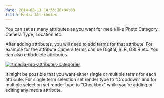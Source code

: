 ```yaml
---
date: 2014-08-13 14:53:20+00:00
title: Media Attributes
---
```


You can set as many attributes as you want for media like Photo Category, Camera Type, Location etc.

After adding attributes, you will need to add terms for that attribute. For example for the attribute Camera terms can be Digital, SLR, DSLR etc. You can also edit/delete attributes.

[![rtmedia-pro-attributes-categories](http://docs.rtcamp.com/wp-content/uploads/2014/08/rtmedia-pro-attributes-categories.png)](http://docs.rtcamp.com/wp-content/uploads/2014/08/rtmedia-pro-attributes-categories.png)

It might be possible that you want either single or multiple terms for each attribute. For single term selection set render type to “Dropdown” and for multiple selection set render type to “Checkbox” while you’re adding or editing any media attribute.

